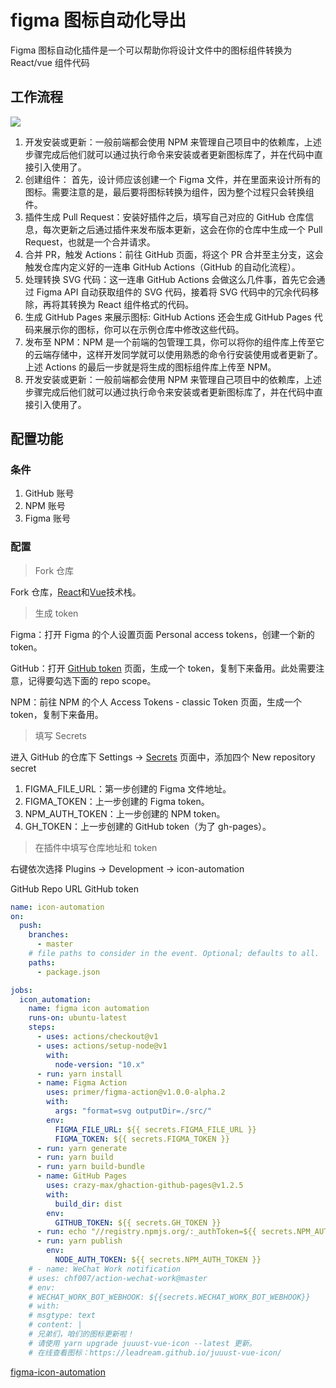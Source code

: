 # figma 图标自动化导出

Figma 图标自动化插件是一个可以帮助你将设计文件中的图标组件转换为 React/vue 组件代码

## 工作流程

![](https://github.com/leadream/figma-icon-automation/raw/master/imgs/flow.jpg)

1. 开发安装或更新：一般前端都会使用 NPM 来管理自己项目中的依赖库，上述步骤完成后他们就可以通过执行命令来安装或者更新图标库了，并在代码中直接引入使用了。
1. 创建组件： 首先，设计师应该创建一个 Figma 文件，并在里面来设计所有的图标。需要注意的是，最后要将图标转换为组件，因为整个过程只会转换组件。
1. 插件生成 Pull Request：安装好插件之后，填写自己对应的 GitHub 仓库信息，每次更新之后通过插件来发布版本更新，这会在你的仓库中生成一个 Pull Request，也就是一个合并请求。
1. 合并 PR，触发 Actions：前往 GitHub 页面，将这个 PR 合并至主分支，这会触发仓库内定义好的一连串 GitHub Actions（GitHub 的自动化流程）。
1. 处理转换 SVG 代码：这一连串 GitHub Actions 会做这么几件事，首先它会通过 Figma API 自动获取组件的 SVG 代码，接着将 SVG 代码中的冗余代码移除，再将其转换为 React 组件格式的代码。
1. 生成 GitHub Pages 来展示图标: GitHub Actions 还会生成 GitHub Pages 代码来展示你的图标，你可以在示例仓库中修改这些代码。
1. 发布至 NPM：NPM 是一个前端的包管理工具，你可以将你的组件库上传至它的云端存储中，这样开发同学就可以使用熟悉的命令行安装使用或者更新了。上述 Actions 的最后一步就是将生成的图标组件库上传至 NPM。
1. 开发安装或更新：一般前端都会使用 NPM 来管理自己项目中的依赖库，上述步骤完成后他们就可以通过执行命令来安装或者更新图标库了，并在代码中直接引入使用了。

## 配置功能

### 条件

1. GitHub 账号
1. NPM 账号
1. Figma 账号

### 配置

> Fork 仓库

Fork 仓库，[React](https://github.com/leadream/juuust-react-icon)和[Vue](https://github.com/leadream/juuust-vue-icon)技术栈。

> 生成 token

Figma：打开 Figma 的个人设置页面 Personal access tokens，创建一个新的 token。

GitHub：打开 [GitHub token](https://github.com/settings/tokens) 页面，生成一个 token，复制下来备用。此处需要注意，记得要勾选下面的 repo scope。

NPM：前往 NPM 的个人 Access Tokens - classic Token 页面，生成一个 token，复制下来备用。

> 填写 Secrets

进入 GitHub 的仓库下 Settings -> [Secrets](https://github.com/luuman/juuust-vue-icon/settings/secrets/actions) 页面中，添加四个 New repository secret

1. FIGMA_FILE_URL：第一步创建的 Figma 文件地址。
1. FIGMA_TOKEN：上一步创建的 Figma token。
1. NPM_AUTH_TOKEN：上一步创建的 NPM token。
1. GH_TOKEN：上一步创建的 GitHub token（为了 gh-pages）。

> 在插件中填写仓库地址和 token

右键依次选择 Plugins -> Development -> icon-automation

GitHub Repo URL
GitHub token

```yml
name: icon-automation
on:
  push:
    branches:
      - master
    # file paths to consider in the event. Optional; defaults to all.
    paths:
      - package.json

jobs:
  icon_automation:
    name: figma icon automation
    runs-on: ubuntu-latest
    steps:
      - uses: actions/checkout@v1
      - uses: actions/setup-node@v1
        with:
          node-version: "10.x"
      - run: yarn install
      - name: Figma Action
        uses: primer/figma-action@v1.0.0-alpha.2
        with:
          args: "format=svg outputDir=./src/"
        env:
          FIGMA_FILE_URL: ${{ secrets.FIGMA_FILE_URL }}
          FIGMA_TOKEN: ${{ secrets.FIGMA_TOKEN }}
      - run: yarn generate
      - run: yarn build
      - run: yarn build-bundle
      - name: GitHub Pages
        uses: crazy-max/ghaction-github-pages@v1.2.5
        with:
          build_dir: dist
        env:
          GITHUB_TOKEN: ${{ secrets.GH_TOKEN }}
      - run: echo "//registry.npmjs.org/:_authToken=${{ secrets.NPM_AUTH_TOKEN }}" > ~/.npmrc
      - run: yarn publish
        env:
          NODE_AUTH_TOKEN: ${{ secrets.NPM_AUTH_TOKEN }}
    # - name: WeChat Work notification
    # uses: chf007/action-wechat-work@master
    # env:
    # WECHAT_WORK_BOT_WEBHOOK: ${{secrets.WECHAT_WORK_BOT_WEBHOOK}}
    # with:
    # msgtype: text
    # content: |
    # 兄弟们，咱们的图标更新啦！
    # 请使用 yarn upgrade juuust-vue-icon --latest 更新。
    # 在线查看图标：https://leadream.github.io/juuust-vue-icon/
```

[figma-icon-automation](https://github.com/leadream/figma-icon-automation)
